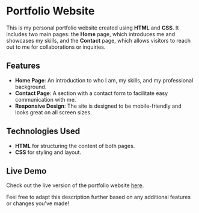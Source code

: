 # Portfolio Website

This is my personal portfolio website created using **HTML** and **CSS**. It includes two main pages: the **Home** page, which introduces me and showcases my skills, and the **Contact** page, which allows visitors to reach out to me for collaborations or inquiries.

## Features

- **Home Page**: An introduction to who I am, my skills, and my professional background.
- **Contact Page**: A section with a contact form to facilitate easy communication with me.
- **Responsive Design**: The site is designed to be mobile-friendly and looks great on all screen sizes.

## Technologies Used

- **HTML** for structuring the content of both pages.
- **CSS** for styling and layout.

## Live Demo

Check out the live version of the portfolio website [here](#).

Feel free to adapt this description further based on any additional features or changes you've made!
